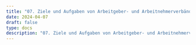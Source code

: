```yaml
---
title: "07. Ziele und Aufgaben von Arbeitgeber- und Arbeitnehmerverbänden"
date: 2024-04-07
draft: false
type: docs
description: "07. Ziele und Aufgaben von Arbeitgeber- und Arbeitnehmerverbänden description"
---
```


